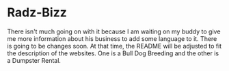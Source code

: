 # Radz-Bizz

There isn't much going on with it because I am waiting on my buddy to give me more information about his business to add some language to it. There is going to be changes soon. At that time, the README will be adjusted to fit the description of the websites. One is a Bull Dog Breeding and the other is a Dumpster Rental. 
